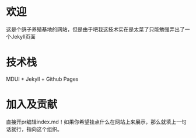 # 欢迎
这是个鸽子养殖基地的网站，但是由于吧我这技术实在是太菜了只能勉强弄出了一个Jekyll页面

# 技术栈
MDUI + Jekyll + Github Pages

# 加入及贡献
直接开pr编辑index.md！如果你希望挂点什么在网站上来展示，那么就填上一句话就行，指向这个组织。